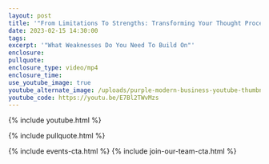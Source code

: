 ```yaml
---
layout: post
title: '"From Limitations To Strengths: Transforming Your Thought Process For Success"'
date: 2023-02-15 14:30:00
tags:
excerpt: '"What Weaknesses Do You Need To Build On"'
enclosure:
pullquote:
enclosure_type: video/mp4
enclosure_time:
use_youtube_image: true
youtube_alternate_image: /uploads/purple-modern-business-youtube-thumbnail.png
youtube_code: https://youtu.be/E7Bl2TWvMzs
---
```

{% include youtube.html %}

{% include pullquote.html %}

{% include events-cta.html %} {% include join-our-team-cta.html %}